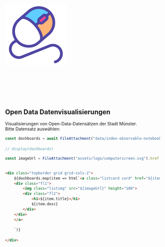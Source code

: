 


<div class="hero">
    <img src="assets/logo/internet-cafe-svgrepo-com.svg" width="200">
    <h1>Datenradar</h1>
</div>

  <h2>Open Data Datenvisualisierungen</h2>


<!-- img src="assets/logo/internet-cafe-svgrepo-com.svg" width="400" -->

Visualisierungen von Open-Data-Datensätzen der Stadt Münster.\
Bitte Datensatz auswählen:



```js
const dashboards = await FileAttachment("data/index-observable-notebooks.json").json();

// display(dashboards)

```

```js
const imageUrl = FileAttachment("assets/logo/computerscreen.svg").href;
```



```html

<div class="topborder grid grid-cols-2">
    ${dashboards.map(item => html`<a class="listcard card" href="${item.file}">
    <div class="fl1">
        <img class="listimg" src="${imageUrl}" height="100">
        <div class="fl2">
            <h1>${item.title}</h1>
            ${item.desc}
        </div>
    </div>
    </a>

    `)}

</div>
```



<style>
.topborder {margin-top:2rem}
.hero img {
    float:left;
    margin-right:-20px
}
.listimg {float:left;margin-right:1rem}

a.listcard:hover{text-decoration:none}
.listcard:hover {border:3px solid black;background-color:#ddd}
.card.listcard {border:3px solid transparent;min-height:100px;margin: 0}
a.card.listcard {display:block}
.listcard .fl1 {display:flex}
.hero {
  font-family: var(--sans-serif);
  margin: 3rem 0 6rem;
  text-wrap: balance;
}

.hero h1 {
  margin: 1rem 0;
  padding: 2rem 0;
  max-width: none;
  font-size: 14vw;
  font-weight: 900;
  line-height: 1;
  background: linear-gradient(30deg, var(--theme-foreground-focus), currentColor);
  -webkit-background-clip: text;
  -webkit-text-fill-color: transparent;
  background-clip: text;
}

.hero h2 {
  margin: 0;
  max-width: 34em;
  font-size: 20px;
  font-style: initial;
  font-weight: 500;
  line-height: 1.5;
  color: var(--theme-foreground-muted);
}

@media (min-width: 640px) {
  .hero h1 {
    font-size: 90px;
  }
  .hero {}
}


</style>


